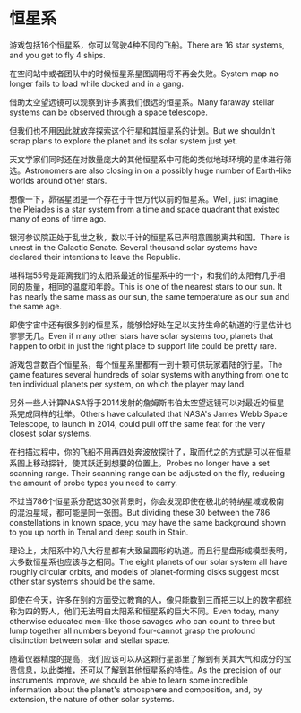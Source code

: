 # 恒星系

<p><span class="chinese">游戏包括16个恒星系，你可以驾驶4种不同的飞船。</span><span class="english">There are 16 star systems, and you get to fly 4 ships.</span></p>

<p><span class="chinese">在空间站中或者团队中的时候恒星系星图调用将不再会失败。</span><span class="english">System map no longer fails to load while docked and in a gang.</span></p>

<p><span class="chinese">借助太空望远镜可以观察到许多离我们很远的恒星系。</span><span class="english">Many faraway stellar systems can be observed through a space telescope.</span></p>

<p><span class="chinese">但我们也不用因此就放弃探索这个行星和其恒星系的计划。</span><span class="english">But we shouldn't scrap plans to explore the planet and its solar system just yet.</span></p>

<p><span class="chinese">天文学家们同时还在对数量庞大的其他恒星系中可能的类似地球环境的星体进行筛选。</span><span class="english">Astronomers are also closing in on a possibly huge number of Earth-like worlds around other stars.</span></p>

<p><span class="chinese">想像一下，昴宿星团是一个存在于千世万代以前的恒星系。</span><span class="english">Well, just imagine, the Pleiades is a star system from a time and space quadrant that existed many of eons of time ago.</span></p>

<p><span class="chinese">银河参议院正处于乱世之秋，数以千计的恒星系已声明意图脱离共和国。</span><span class="english">There is unrest in the Galactic Senate. Several thousand solar systems have declared their intentions to leave the Republic.</span></p>

<p><span class="chinese">堪科瑞55号是距离我们的太阳系最近的恒星系中的一个，和我们的太阳有几乎相同的质量，相同的温度和年龄。</span><span class="english">This is one of the nearest stars to our sun. It has nearly the same mass as our sun, the same temperature as our sun and the same age.</span></p>

<p><span class="chinese">即使宇宙中还有很多别的恒星系，能够恰好处在足以支持生命的轨道的行星估计也寥寥无几。</span><span class="english">Even if many other stars have solar systems too, planets that happen to orbit in just the right place to support life could be pretty rare.</span></p>

<p><span class="chinese">游戏包含数百个恒星系，每个恒星系里都有一到十颗可供玩家着陆的行星。</span><span class="english">The game features several hundreds of solar systems with anything from one to ten individual planets per system, on which the player may land.</span></p>

<p><span class="chinese">另外一些人计算NASA将于2014发射的詹姆斯韦伯太空望远镜可以对最近的恒星系完成同样的壮举。</span><span class="english">Others have calculated that NASA's James Webb Space Telescope, to launch in 2014, could pull off the same feat for the very closest solar systems.</span></p>

<p><span class="chinese">在扫描过程中，你的飞船不用再四处奔波放探针了，取而代之的方式是可以在恒星系图上移动探针，使其跃迁到想要的位置上。</span><span class="english">Probes no longer have a set scanning range. Their scanning range can be adjusted on the fly, reducing the amount of probe types you need to carry.</span></p>

<p><span class="chinese">不过当786个恒星系分配这30张背景时，你会发现即使在极北的特纳星域或极南的混浊星域，都可能是同一张图。</span><span class="english">But dividing these 30 between the 786 constellations in known space, you may have the same background shown to you up north in Tenal and deep south in Stain.</span></p>

<p><span class="chinese">理论上，太阳系中的八大行星都有大致呈圆形的轨道。而且行星盘形成模型表明，大多数恒星系也应该与之相同。</span><span class="english">The eight planets of our solar system all have roughly circular orbits, and models of planet-forming disks suggest most other star systems should be the same.</span></p>

<p><span class="chinese">即使在今天，许多在别的方面受过教育的人，像只能数到三而把三以上的数字都统称为四的野人，他们无法明白太阳系和恒星系的巨大不同。</span><span class="english">Even today, many otherwise educated men-like those savages who can count to three but lump together all numbers beyond four-cannot grasp the profound distinction between solar and stellar space.</span></p>

<p><span class="chinese">随着仪器精度的提高，我们应该可以从这颗行星那里了解到有关其大气和成分的宝贵信息，以此类推，还可以了解到其他恒星系的特性。</span><span class="english">As the precision of our instruments improve, we should be able to learn some incredible information about the planet's atmosphere and composition, and, by extension, the nature of other solar systems.</span></p>

